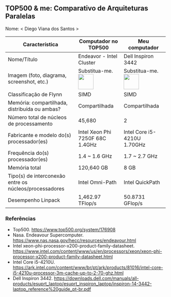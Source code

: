 TOP500 & me: Comparativo de Arquiteturas Paralelas
--------------------------------------------------

Nome: < Diego Viana dos Santos >

| Característica                                            | Computador no TOP500  | Meu computador  |
| --------------------------------------------------------- | --------------------- | --------------- |
| Nome/Título                                               | Endeavor - Intel Cluster                      | Dell Inspiron 3442            |
| Imagem (foto, diagrama, screenshot, etc.)                 | Substitua-me. <img src="https://www.nas.nasa.gov/hecc/assets/images/content/Endeavour_large.jpg" width="48"> | Substitua-me. <img src="http://www.top500.org/static//images/Top500_logo.png" width="48">|
| Classificação de Flynn                                    | SIMD                      | SIMD                |
| Memória: compartilhada, distribuída ou ambas?             | Compartilhada                      | Compartilhada                |
| Número total de núcleos de processamento                  | 45,680                      | 2                |
| Fabricante e modelo do(s) processador(es)                 | Intel Xeon Phi 7250F 68C 1.4GHz                      | Intel Core i5-4210U 1.70GHz                |
| Frequência do(s) processador(es)                          | 1.4 ~ 1.6 GHz                      | 1.7 ~ 2.7 GHz                |
| Memória total                                             | 120,640 GB                      | 8 GB                |
| Tipo(s) de interconexão entre os núcleos/processadores    | Intel Omni-Path                      | Intel QuickPath                |
| Desempenho Linpack                                        | 1,462.97 TFlop/s                      | 50.8731 GFlop/s               |

### Referências
- Top500. https://www.top500.org/system/176908
- Nasa. Endeavour Supercomputer. https://www.nas.nasa.gov/hecc/resources/endeavour.html
- Intel xeon-phi-processor-x200-product-family-datasheet. https://www.intel.com/content/www/us/en/processors/xeon/xeon-phi-processor-x200-product-family-datasheet.html
- Intel Core i5-4210U. https://ark.intel.com/content/www/br/pt/ark/products/81016/intel-core-i5-4210u-processor-3m-cache-up-to-2-70-ghz.html
- Dell Inspiron 3442. https://downloads.dell.com/manuals/all-products/esuprt_laptop/esuprt_inspiron_laptop/inspiron-14-3442-laptop_reference%20guide_pt-br.pdf
